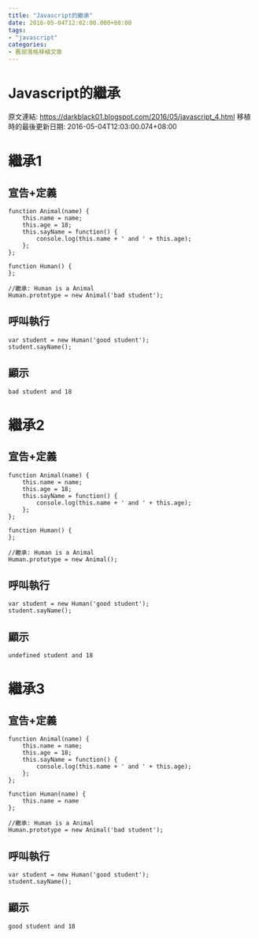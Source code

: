 ```yaml
---
title: "Javascript的繼承"
date: 2016-05-04T12:02:00.000+08:00
tags: 
- "javascript"
categories:
- 舊部落格移植文章
---
```


# Javascript的繼承

原文連結: https://darkblack01.blogspot.com/2016/05/javascript_4.html
移植時的最後更新日期: 2016-05-04T12:03:00.074+08:00

<h1>繼承1</h1><h2>宣告+定義</h2><pre class="prettyprint"><code class="language-js">function Animal(name) {<br />    this.name = name;<br />    this.age = 18;<br />    this.sayName = function() {<br />        console.log(this.name + ' and ' + this.age);<br />    };<br />};<br /><br />function Human() {<br />};<br /><br />//繼承: Human is a Animal<br />Human.prototype = new Animal('bad student');<br /></code></pre><h2>呼叫執行</h2><pre class="prettyprint"><code class="language-js">var student = new Human('good student');<br />student.sayName();</code></pre><h2>顯示</h2><pre class="prettyprint"><code class="language-bsh">bad student and 18</code></pre><h1>繼承2</h1><h2>宣告+定義</h2><pre class="prettyprint"><code class="language-js">function Animal(name) {<br />    this.name = name;<br />    this.age = 18;<br />    this.sayName = function() {<br />        console.log(this.name + ' and ' + this.age);<br />    };<br />};<br /><br />function Human() {<br />};<br /><br />//繼承: Human is a Animal<br />Human.prototype = new Animal();</code></pre><h2>呼叫執行</h2><pre class="prettyprint"><code class="language-js">var student = new Human('good student');<br />student.sayName();</code></pre><h2>顯示</h2><pre class="prettyprint"><code class="language-bsh">undefined student and 18</code></pre><h1>繼承3</h1><h2>宣告+定義</h2><pre class="prettyprint"><code class="language-js">function Animal(name) {<br />    this.name = name;<br />    this.age = 18;<br />    this.sayName = function() {<br />        console.log(this.name + ' and ' + this.age);<br />    };<br />};<br /><br />function Human(name) {<br />    this.name = name<br />};<br /><br />//繼承: Human is a Animal<br />Human.prototype = new Animal('bad student');</code></pre><h2>呼叫執行</h2><pre class="prettyprint"><code class="language-js">var student = new Human('good student');<br />student.sayName();</code></pre><h2>顯示</h2><pre class="prettyprint"><code class="language-bsh">good student and 18</code></pre>
